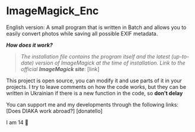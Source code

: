 # ImageMagick_Enc
English version:
A small program that is written in Batch and allows you to easily convert photos while saving all possible EXIF metadata.

***How does it work?***
> *The installation file contains the program itself and the latest (up-to-date) version of ImageMagick at the time of installation. Link to the official* ***ImageMagick site***: [link]
> 

This project is open source, you can modify it and use parts of it in your projects. I try to leave comments on how the code works, but they can be written in Ukrainian if there is a new function in the code, so **don't delay**

You can support me and my developments through the following links:
[Does DIAKA work abroad?]
[donatello]













I am 14 🥳
